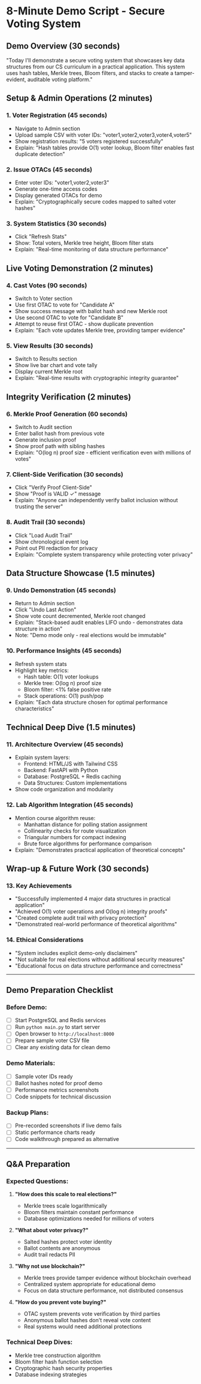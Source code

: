 # 8-Minute Demo Script - Secure Voting System

## Demo Overview (30 seconds)
"Today I'll demonstrate a secure voting system that showcases key data structures from our CS curriculum in a practical application. This system uses hash tables, Merkle trees, Bloom filters, and stacks to create a tamper-evident, auditable voting platform."

## Setup & Admin Operations (2 minutes)

### 1. Voter Registration (45 seconds)
- Navigate to Admin section
- Upload sample CSV with voter IDs: "voter1,voter2,voter3,voter4,voter5"
- Show registration results: "5 voters registered successfully"
- Explain: "Hash tables provide O(1) voter lookup, Bloom filter enables fast duplicate detection"

### 2. Issue OTACs (45 seconds)
- Enter voter IDs: "voter1,voter2,voter3"
- Generate one-time access codes
- Display generated OTACs for demo
- Explain: "Cryptographically secure codes mapped to salted voter hashes"

### 3. System Statistics (30 seconds)
- Click "Refresh Stats"
- Show: Total voters, Merkle tree height, Bloom filter stats
- Explain: "Real-time monitoring of data structure performance"

## Live Voting Demonstration (2 minutes)

### 4. Cast Votes (90 seconds)
- Switch to Voter section
- Use first OTAC to vote for "Candidate A"
- Show success message with ballot hash and new Merkle root
- Use second OTAC to vote for "Candidate B"
- Attempt to reuse first OTAC - show duplicate prevention
- Explain: "Each vote updates Merkle tree, providing tamper evidence"

### 5. View Results (30 seconds)
- Switch to Results section
- Show live bar chart and vote tally
- Display current Merkle root
- Explain: "Real-time results with cryptographic integrity guarantee"

## Integrity Verification (2 minutes)

### 6. Merkle Proof Generation (60 seconds)
- Switch to Audit section
- Enter ballot hash from previous vote
- Generate inclusion proof
- Show proof path with sibling hashes
- Explain: "O(log n) proof size - efficient verification even with millions of votes"

### 7. Client-Side Verification (30 seconds)
- Click "Verify Proof Client-Side"
- Show "Proof is VALID ✓" message
- Explain: "Anyone can independently verify ballot inclusion without trusting the server"

### 8. Audit Trail (30 seconds)
- Click "Load Audit Trail"
- Show chronological event log
- Point out PII redaction for privacy
- Explain: "Complete system transparency while protecting voter privacy"

## Data Structure Showcase (1.5 minutes)

### 9. Undo Demonstration (45 seconds)
- Return to Admin section
- Click "Undo Last Action"
- Show vote count decremented, Merkle root changed
- Explain: "Stack-based audit enables LIFO undo - demonstrates data structure in action"
- Note: "Demo mode only - real elections would be immutable"

### 10. Performance Insights (45 seconds)
- Refresh system stats
- Highlight key metrics:
  - Hash table: O(1) voter lookups
  - Merkle tree: O(log n) proof size
  - Bloom filter: <1% false positive rate
  - Stack operations: O(1) push/pop
- Explain: "Each data structure chosen for optimal performance characteristics"

## Technical Deep Dive (1.5 minutes)

### 11. Architecture Overview (45 seconds)
- Explain system layers:
  - Frontend: HTML/JS with Tailwind CSS
  - Backend: FastAPI with Python
  - Database: PostgreSQL + Redis caching
  - Data Structures: Custom implementations
- Show code organization and modularity

### 12. Lab Algorithm Integration (45 seconds)
- Mention course algorithm reuse:
  - Manhattan distance for polling station assignment
  - Collinearity checks for route visualization
  - Triangular numbers for compact indexing
  - Brute force algorithms for performance comparison
- Explain: "Demonstrates practical application of theoretical concepts"

## Wrap-up & Future Work (30 seconds)

### 13. Key Achievements
- "Successfully implemented 4 major data structures in practical application"
- "Achieved O(1) voter operations and O(log n) integrity proofs"
- "Created complete audit trail with privacy protection"
- "Demonstrated real-world performance of theoretical algorithms"

### 14. Ethical Considerations
- "System includes explicit demo-only disclaimers"
- "Not suitable for real elections without additional security measures"
- "Educational focus on data structure performance and correctness"

---

## Demo Preparation Checklist

### Before Demo:
- [ ] Start PostgreSQL and Redis services
- [ ] Run `python main.py` to start server
- [ ] Open browser to `http://localhost:8000`
- [ ] Prepare sample voter CSV file
- [ ] Clear any existing data for clean demo

### Demo Materials:
- [ ] Sample voter IDs ready
- [ ] Ballot hashes noted for proof demo
- [ ] Performance metrics screenshots
- [ ] Code snippets for technical discussion

### Backup Plans:
- [ ] Pre-recorded screenshots if live demo fails
- [ ] Static performance charts ready
- [ ] Code walkthrough prepared as alternative

---

## Q&A Preparation

### Expected Questions:
1. **"How does this scale to real elections?"**
   - Merkle trees scale logarithmically
   - Bloom filters maintain constant performance
   - Database optimizations needed for millions of voters

2. **"What about voter privacy?"**
   - Salted hashes protect voter identity
   - Ballot contents are anonymous
   - Audit trail redacts PII

3. **"Why not use blockchain?"**
   - Merkle trees provide tamper evidence without blockchain overhead
   - Centralized system appropriate for educational demo
   - Focus on data structure performance, not distributed consensus

4. **"How do you prevent vote buying?"**
   - OTAC system prevents vote verification by third parties
   - Anonymous ballot hashes don't reveal vote content
   - Real systems would need additional protections

### Technical Deep Dives:
- Merkle tree construction algorithm
- Bloom filter hash function selection
- Cryptographic hash security properties
- Database indexing strategies
